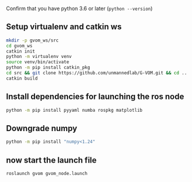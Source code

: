 
Confirm that you have python 3.6 or later (`python --version`)

## Setup virtualenv and catkin ws
```bash
mkdir -p gvom_ws/src
cd gvom_ws
catkin init
python -m virtualenv venv
source venv/bin/activate
python -m pip install catkin_pkg
cd src && git clone https://github.com/unmannedlab/G-VOM.git && cd ..
catkin build
```

## Install dependencies for launching the ros node
```bash
python -m pip install pyyaml numba rospkg matplotlib
```

## Downgrade numpy
```bash
python -m pip install "numpy<1.24"
```

## now start the launch file
```bash
roslaunch gvom gvom_node.launch
```

